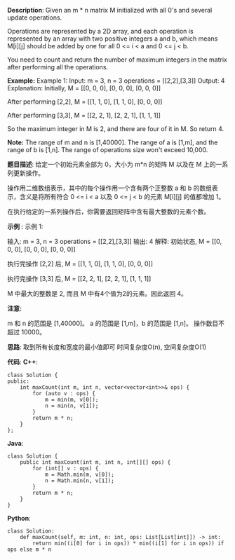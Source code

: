 __Description__:
Given an m * n matrix M initialized with all 0's and several update operations.

Operations are represented by a 2D array, and each operation is represented by an array with two positive integers a and b, which means M[i][j] should be added by one for all 0 <= i < a and 0 <= j < b.

You need to count and return the number of maximum integers in the matrix after performing all the operations.

__Example:__
Example 1:
Input:
m = 3, n = 3
operations = [[2,2],[3,3]]
Output: 4
Explanation:
Initially, M =
[[0, 0, 0],
 [0, 0, 0],
 [0, 0, 0]]

After performing [2,2], M =
[[1, 1, 0],
 [1, 1, 0],
 [0, 0, 0]]

After performing [3,3], M =
[[2, 2, 1],
 [2, 2, 1],
 [1, 1, 1]]

So the maximum integer in M is 2, and there are four of it in M. So return 4.

__Note:__
The range of m and n is [1,40000].
The range of a is [1,m], and the range of b is [1,n].
The range of operations size won't exceed 10,000.

__题目描述__:
给定一个初始元素全部为 0，大小为 m*n 的矩阵 M 以及在 M 上的一系列更新操作。

操作用二维数组表示，其中的每个操作用一个含有两个正整数 a 和 b 的数组表示，含义是将所有符合 0 <= i < a 以及 0 <= j < b 的元素 M[i][j] 的值都增加 1。

在执行给定的一系列操作后，你需要返回矩阵中含有最大整数的元素个数。

__示例 :__
示例 1:

输入:
m = 3, n = 3
operations = [[2,2],[3,3]]
输出: 4
解释:
初始状态, M =
[[0, 0, 0],
 [0, 0, 0],
 [0, 0, 0]]

执行完操作 [2,2] 后, M =
[[1, 1, 0],
 [1, 1, 0],
 [0, 0, 0]]

执行完操作 [3,3] 后, M =
[[2, 2, 1],
 [2, 2, 1],
 [1, 1, 1]]

M 中最大的整数是 2, 而且 M 中有4个值为2的元素。因此返回 4。

__注意:__

m 和 n 的范围是 [1,40000]。
a 的范围是 [1,m]，b 的范围是 [1,n]。
操作数目不超过 10000。

__思路__:
取到所有长度和宽度的最小值即可
时间复杂度O(n), 空间复杂度O(1)

__代码__:
__C++__:
```
class Solution {
public:
    int maxCount(int m, int n, vector<vector<int>>& ops) {
        for (auto v : ops) {
            m = min(m, v[0]);
            n = min(n, v[1]);
        }
        return m * n;
    }
};
```

__Java__:
```
class Solution {
    public int maxCount(int m, int n, int[][] ops) {
        for (int[] v : ops) {
            m = Math.min(m, v[0]);
            n = Math.min(n, v[1]);
        }
        return m * n;
    }
}
```

__Python__:
```
class Solution:
    def maxCount(self, m: int, n: int, ops: List[List[int]]) -> int:
        return min((i[0] for i in ops)) * min((i[1] for i in ops)) if ops else m * n
```
